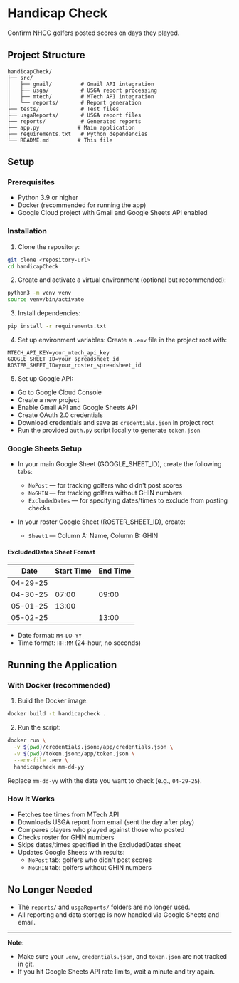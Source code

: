 # Handicap Check

Confirm NHCC golfers posted scores on days they played.

## Project Structure
```
handicapCheck/
├── src/
│   ├── gmail/         # Gmail API integration
│   ├── usga/          # USGA report processing
│   ├── mtech/         # MTech API integration
│   └── reports/       # Report generation
├── tests/             # Test files
├── usgaReports/       # USGA report files
├── reports/           # Generated reports
├── app.py            # Main application
├── requirements.txt   # Python dependencies
└── README.md         # This file
```

## Setup

### Prerequisites
- Python 3.9 or higher
- Docker (recommended for running the app)
- Google Cloud project with Gmail and Google Sheets API enabled

### Installation

1. Clone the repository:
```bash
git clone <repository-url>
cd handicapCheck
```

2. Create and activate a virtual environment (optional but recommended):
```bash
python3 -m venv venv
source venv/bin/activate
```

3. Install dependencies:
```bash
pip install -r requirements.txt
```

4. Set up environment variables:
Create a `.env` file in the project root with:
```
MTECH_API_KEY=your_mtech_api_key
GOOGLE_SHEET_ID=your_spreadsheet_id
ROSTER_SHEET_ID=your_roster_spreadsheet_id
```

5. Set up Google API:
- Go to Google Cloud Console
- Create a new project
- Enable Gmail API and Google Sheets API
- Create OAuth 2.0 credentials
- Download credentials and save as `credentials.json` in project root
- Run the provided `auth.py` script locally to generate `token.json`

### Google Sheets Setup

- In your main Google Sheet (GOOGLE_SHEET_ID), create the following tabs:
    - `NoPost` — for tracking golfers who didn't post scores
    - `NoGHIN` — for tracking golfers without GHIN numbers
    - `ExcludedDates` — for specifying dates/times to exclude from posting checks

- In your roster Google Sheet (ROSTER_SHEET_ID), create:
    - `Sheet1` — Column A: Name, Column B: GHIN

#### ExcludedDates Sheet Format

| Date      | Start Time | End Time |
|-----------|------------|----------|
| 04-29-25  |            |          |  ← Exclude entire day
| 04-30-25  | 07:00      | 09:00    |  ← Exclude 7-9 AM
| 05-01-25  | 13:00      |          |  ← Exclude after 1 PM
| 05-02-25  |            | 13:00    |  ← Exclude before 1 PM

- Date format: `MM-DD-YY`
- Time format: `HH:MM` (24-hour, no seconds)

## Running the Application

### With Docker (recommended)

1. Build the Docker image:
```bash
docker build -t handicapcheck .
```

2. Run the script:
```bash
docker run \
  -v $(pwd)/credentials.json:/app/credentials.json \
  -v $(pwd)/token.json:/app/token.json \
  --env-file .env \
  handicapcheck mm-dd-yy
```
Replace `mm-dd-yy` with the date you want to check (e.g., `04-29-25`).

### How it Works

- Fetches tee times from MTech API
- Downloads USGA report from email (sent the day after play)
- Compares players who played against those who posted
- Checks roster for GHIN numbers
- Skips dates/times specified in the ExcludedDates sheet
- Updates Google Sheets with results:
    - `NoPost` tab: golfers who didn't post scores
    - `NoGHIN` tab: golfers without GHIN numbers

## No Longer Needed

- The `reports/` and `usgaReports/` folders are no longer used.
- All reporting and data storage is now handled via Google Sheets and email.

---

**Note:**  
- Make sure your `.env`, `credentials.json`, and `token.json` are not tracked in git.
- If you hit Google Sheets API rate limits, wait a minute and try again.